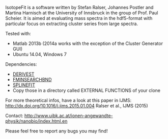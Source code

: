 IsotopeFit is a software written by Stefan Ralser, Johannes Postler and Martina Harnisch at the University of Innsbruck in the group of Prof. Paul Scheier. It is aimed at evaluating mass spectra in the hdf5-format with particular focus on extracting cluster series from large spectra.

Tested with:
 * Matlab 2013b (2014a works with the exception of the Cluster Generator GUI)
 * Ubuntu 14.04, Windows 7

Dependencies:
 * [DERIVEST](http://www.mathworks.com/matlabcentral/fileexchange/13490-adaptive-robust-numerical-differentiation/content/DERIVESTsuite/derivest.m)
 * [FMINSEARCHBND](http://de.mathworks.com/matlabcentral/fileexchange/8277-fminsearchbnd--fminsearchcon)
 * [SPLINEFIT](http://de.mathworks.com/matlabcentral/fileexchange/13812-splinefit)
 * Copy those in a directory called EXTERNAL FUNCTIONS of your clone

For more theoretical infos, have a look at this paper in IJMS:
http://dx.doi.org/10.1016/j.ijms.2015.01.004
Ralser et al., IJMS (2015)
 
Contact:
http://www.uibk.ac.at/ionen-angewandte-physik/nanobio/index.html.en

Please feel free to report any bugs you may find!
